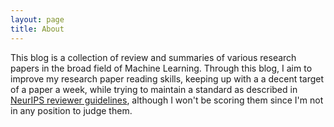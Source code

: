 ```yaml
---
layout: page
title: About
---
```


This blog is a collection of review and summaries of various research papers in the broad field of Machine Learning. Through this blog, I aim to improve my research paper reading skills, keeping up with a a decent target of a paper a week, while trying to maintain a standard as described in [NeurIPS reviewer guidelines](https://nips.cc/Conferences/2019/PaperInformation/ReviewerGuidelines), although I won't be scoring them since I'm not in any position to judge them. 
